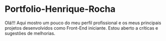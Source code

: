 # Portfolio-Henrique-Rocha

Olá!!!
Aqui mostro um pouco do meu perfil profissional e os meus principais projetos desenvolvidos como Front-End iniciante. Estou aberto a críticas e sugestões de melhorias.
